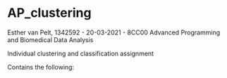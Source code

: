 # AP_clustering
Esther van Pelt, 1342592 - 20-03-2021 - 8CC00 Advanced Programming and Biomedical Data Analysis

Individual clustering and classification assignment

Contains the following:
